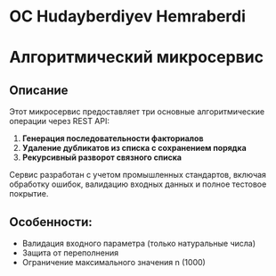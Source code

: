 # OC Hudayberdiyev Hemraberdi

# Алгоритмический микросервис

## Описание

Этот микросервис предоставляет три основные алгоритмические операции через REST API:

1. **Генерация последовательности факториалов**
2. **Удаление дубликатов из списка с сохранением порядка**
3. **Рекурсивный разворот связного списка**

Сервис разработан с учетом промышленных стандартов, включая обработку ошибок, валидацию входных данных и полное тестовое покрытие.

## Особенности:
- Валидация входного параметра (только натуральные числа)
- Защита от переполнения
- Ограничение максимального значения n (1000)
